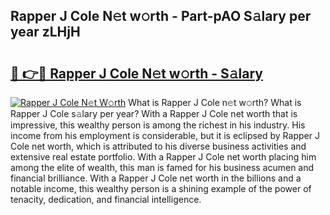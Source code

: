 ## Rapper J Cole N𝚎t w𝚘rth - Part-pAO S𝚊lary per year zLHjH

# <h2><a href="http://gc34o7n.nevu.top/?p=Rapper+J+Cole">🔗 👉🔴 Rapper J Cole N𝚎t w𝚘rth - S𝚊lary</a></h2>

[![Rapper J Cole N𝚎t W𝚘rth](https://i.imgur.com/Oavwk0R.jpeg)](http://gc34o7n.nevu.top/?p=Rapper+J+Cole)
What is Rapper J Cole n𝚎t w𝚘rth? What is Rapper J Cole s𝚊lary per year?
With a Rapper J Cole net worth that is impressive, this wealthy person is among the richest in his industry. His income from his employment is considerable, but it is eclipsed by Rapper J Cole net worth, which is attributed to his diverse business activities and extensive real estate portfolio. With a Rapper J Cole net worth placing him among the elite of wealth, this man is famed for his business acumen and financial brilliance. With a Rapper J Cole net worth in the billions and a notable income, this wealthy person is a shining example of the power of tenacity, dedication, and financial intelligence.

